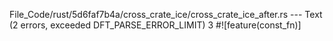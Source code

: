 File_Code/rust/5d6faf7b4a/cross_crate_ice/cross_crate_ice_after.rs --- Text (2 errors, exceeded DFT_PARSE_ERROR_LIMIT)
3 #![feature(const_fn)]                                                                                                                                        

